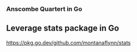 ### Anscombe Quartert in Go
## Leverage stats package in Go
https://pkg.go.dev/github.com/montanaflynn/stats
